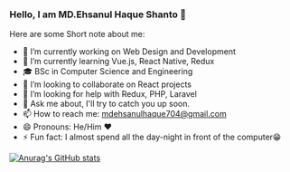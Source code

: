 ### Hello, I am MD.Ehsanul Haque Shanto 👋

Here are some Short note about me:

- 🔭 I’m currently working on Web Design and Development
- 🌱 I’m currently learning Vue.js, React Native, Redux
- 🎓 BSc in Computer Science and Engineering
- 👯 I’m looking to collaborate on React projects
- 🤔 I’m looking for help with Redux, PHP, Laravel
- 💬 Ask me about,  I'll try to catch you up soon.
- 📫 How to reach me: mdehsanulhaque704@gmail.com
- 😄 Pronouns: He/Him ❤
- ⚡ Fun fact: I almost spend all the day-night in front of the computer😁

[![Anurag's GitHub stats](https://github-readme-stats.vercel.app/api?username=mdehsanul)](https://github.com/anuraghazra/github-readme-stats)
